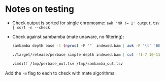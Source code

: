 # Notes on testing

* Check output is sorted for single chromosme: `awk 'NR != 1' output.tsv | sort -n --check`
* Check against sambamba (mate unaware, no filtering):

  ```bash
  sambamba depth base -t (nproc) -F ""  indexed.bam | awk -F '\t' 'BEGIN{OFS=FS} NR == 1 {print $0} NR != 1 {$2 += 1; $3 -= $9; print $0}' | cut -f1-9 > /tmp/sambamba_out.tsv

  ./target/release/perbase simple-depth indexed.bam | cut -f1-7,10-11 > /tmp/perbase_out.tsv

  vimdiff /tmp/perbase_out.tsv /tmp/sambamba_out.tsv
  ```

Add the `-m` flag to each to check with mate algorithms.